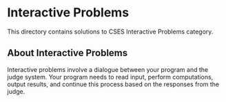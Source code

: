 # Interactive Problems

This directory contains solutions to CSES Interactive Problems category.

## About Interactive Problems
Interactive problems involve a dialogue between your program and the judge system. Your program needs to read input, perform computations, output results, and continue this process based on the responses from the judge.

